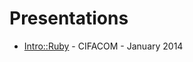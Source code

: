 # Presentations
- [Intro::Ruby](http://mlamarque.github.io/presentations/ruby/) - CIFACOM - January 2014
